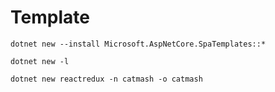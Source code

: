 ﻿# Template 
```
dotnet new --install Microsoft.AspNetCore.SpaTemplates::*
```
```
dotnet new -l
```
```
dotnet new reactredux -n catmash -o catmash
```